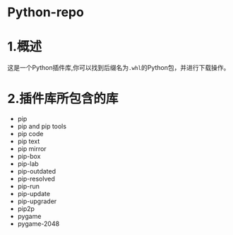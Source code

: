 # Python-repo
# 1.概述
这是一个Python插件库,你可以找到后缀名为`.whl`的Python包，并进行下载操作。
# 2.插件库所包含的库
- pip
- pip and pip tools
- pip code
- pip text
- pip mirror
- pip-box
- pip-lab
- pip-outdated
- pip-resolved
- pip-run
- pip-update
- pip-upgrader
- pip2p
- pygame
- pygame-2048
